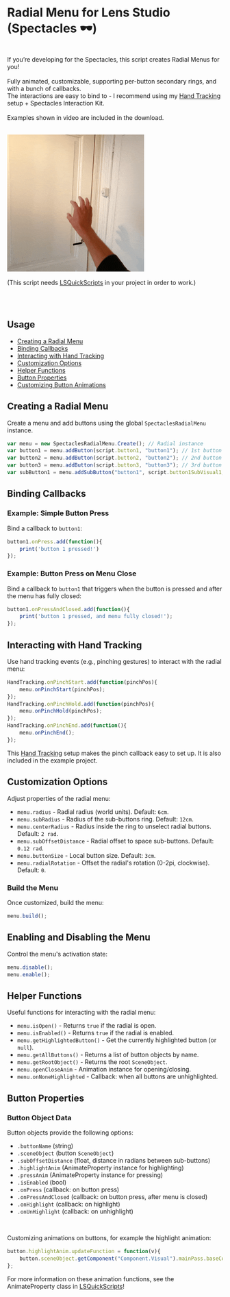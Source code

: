 # Radial Menu for Lens Studio (Spectacles 🕶️)

<br>If you’re developing for the Spectacles, this script creates Radial Menus for you!
<br><br>Fully animated, customizable, supporting per-button secondary rings, and with a bunch of callbacks.
<br>The interactions are easy to bind to - I recommend using my [Hand Tracking](https://github.com/max-van-leeuwen/SnapLensStudio-CodeSnippets/tree/main/Hand%20Tracking%20Setup) setup + Spectacles Interaction Kit.
<br><br>Examples shown in video are included in the download.

<br>
<img src="https://github.com/max-van-leeuwen/SnapLensStudio-CodeSnippets/blob/main/Radial Menu Spectacles/Media/preview.gif"/>

<br>

(This script needs [LSQuickScripts](https://maxvanleeuwen.com/lsquickscripts) in your project in order to work.)

<br><br>

## Usage
- [Creating a Radial Menu](#creating-a-radial-menu)
- [Binding Callbacks](#binding-callbacks)
- [Interacting with Hand Tracking](#interacting-with-hand-tracking)
- [Customization Options](#customization-options)
- [Helper Functions](#helper-functions)
- [Button Properties](#button-properties)
- [Customizing Button Animations](#customizing-button-animations)



## Creating a Radial Menu
Create a menu and add buttons using the global `SpectaclesRadialMenu` instance.
```javascript
var menu = new SpectaclesRadialMenu.Create(); // Radial instance
var button1 = menu.addButton(script.button1, "button1"); // 1st button on main radial
var button2 = menu.addButton(script.button2, "button2"); // 2nd button on main radial
var button3 = menu.addButton(script.button3, "button3"); // 3rd button on main radial
var subButton1 = menu.addSubButton("button1", script.button1SubVisual1, "button1sub"); // Sub-button under button1
```

## Binding Callbacks
### Example: Simple Button Press
Bind a callback to `button1`:
```javascript
button1.onPress.add(function(){
    print('button 1 pressed!')    
});
```

### Example: Button Press on Menu Close
Bind a callback to `button1` that triggers when the button is pressed and after the menu has fully closed:
```javascript
button1.onPressAndClosed.add(function(){
    print('button 1 pressed, and menu fully closed!');
});
```

## Interacting with Hand Tracking
Use hand tracking events (e.g., pinching gestures) to interact with the radial menu:
```javascript
HandTracking.onPinchStart.add(function(pinchPos){
    menu.onPinchStart(pinchPos);
});
HandTracking.onPinchHold.add(function(pinchPos){
    menu.onPinchHold(pinchPos);
});
HandTracking.onPinchEnd.add(function(){
    menu.onPinchEnd();
});
```

This [Hand Tracking](https://github.com/max-van-leeuwen/SnapLensStudio-CodeSnippets/tree/main/Hand%20Tracking%20Setup) setup makes the pinch callback easy to set up. It is also included in the example project.

## Customization Options
Adjust properties of the radial menu:
- `menu.radius` - Radial radius (world units). Default: `6cm`.
- `menu.subRadius` - Radius of the sub-buttons ring. Default: `12cm`.
- `menu.centerRadius` - Radius inside the ring to unselect radial buttons. Default: `2 rad`.
- `menu.subOffsetDistance` - Radial offset to space sub-buttons. Default: `0.12 rad`.
- `menu.buttonSize` - Local button size. Default: `3cm`.
- `menu.radialRotation` - Offset the radial's rotation (0-2pi, clockwise). Default: `0`.

### Build the Menu
Once customized, build the menu:
```javascript
menu.build();
```

## Enabling and Disabling the Menu
Control the menu's activation state:
```javascript
menu.disable();
menu.enable();
```

## Helper Functions
Useful functions for interacting with the radial menu:
- `menu.isOpen()` - Returns `true` if the radial is open.
- `menu.isEnabled()` - Returns `true` if the radial is enabled.
- `menu.getHighlightedButton()` - Get the currently highlighted button (or `null`).
- `menu.getAllButtons()` - Returns a list of button objects by name.
- `menu.getRootObject()` - Returns the root `SceneObject`.
- `menu.openCloseAnim` - Animation instance for opening/closing.
- `menu.onNoneHighlighted` - Callback: when all buttons are unhighlighted.

## Button Properties

### Button Object Data
Button objects provide the following options:
- `.buttonName` (string)
- `.sceneObject` (button `SceneObject`)
- `.subOffsetDistance` (float, distance in radians between sub-buttons)
- `.highlightAnim` (AnimateProperty instance for highlighting)
- `.pressAnim` (AnimateProperty instance for pressing)
- `.isEnabled` (bool)
- `.onPress` (callback: on button press)
- `.onPressAndClosed` (callback: on button press, after menu is closed)
- `.onHighlight` (callback: on highlight)
- `.onUnHighlight` (callback: on unhighlight)

<br>

Customizing animations on buttons, for example the highlight animation:
```javascript
button.highlightAnim.updateFunction = function(v){
    button.sceneObject.getComponent("Component.Visual").mainPass.baseColor = new vec4(1, 1, 1, v); // white, with transparency 'v'
};
```

For more information on these animation functions, see the AnimateProperty class in [LSQuickScripts](https://github.com/max-van-leeuwen/SnapLensStudio-CodeSnippets/tree/main/LSQuickScripts)!